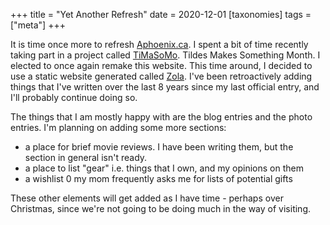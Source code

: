 +++
title = "Yet Another Refresh"
date = 2020-12-01
[taxonomies]
tags = ["meta"]
+++

It is time once more to refresh [Aphoenix.ca](/). I spent a bit of time recently taking part in a project called 
[TiMaSoMo](https://tildes.net/~tildes/spo/announcing_tildes_make_something_month_timasomo_for_2020). Tildes Makes
Something Month. I elected to once again remake this website. This time around, I decided to use a static website
generated called [Zola](https://getzola.org). I've been retroactively adding things that I've written over the last 8 
years since my last official entry, and I'll probably continue doing so.

<!-- more -->

The things that I am mostly happy with are the blog entries and the photo entries. I'm planning on adding some more
sections:

* a place for brief movie reviews. I have been writing them, but the section in general isn't ready.
* a place to list "gear" i.e. things that I own, and my opinions on them
* a wishlist 0 my mom frequently asks me for lists of potential gifts

These other elements will get added as I have time - perhaps over Christmas, since we're not going to be doing much in
the way of visiting.
